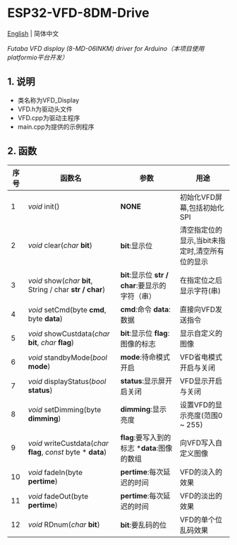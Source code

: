 # ESP32-VFD-8DM-Drive

[English](README.md) | 简体中文

*Futaba VFD display (8-MD-06INKM) driver for Arduino（本项目使用platformio平台开发）*

## 1. 说明

- 类名称为VFD_Display
- VFD.h为驱动头文件
- VFD.cpp为驱动主程序
- main.cpp为提供的示例程序

## 2. 函数

| 序号 | 函数名                                                       | 参数                                               | 用途                                            |
| ---- | ------------------------------------------------------------ | -------------------------------------------------- | ----------------------------------------------- |
| 1    | *void* init()                                            | **NONE**                                           | 初始化VFD屏幕,包括初始化SPI                     |
| 2    | *void* clear(*char* **bit**)                             | **bit**:显示位                                     | 清空指定位的显示,当bit未指定时,清空所有位的显示 |
| 3    | *void* show(*char* **bit**, String / char **str / char**) | **bit**:显示位   **str / char**:要显示的字符（串） | 在指定位之后显示字符(串)                        |
| 4    | *void* setCmd(byte **cmd**, byte **data**)              | **cmd**:命令  **data**:数据                        | 直接向VFD发送指令                               |
| 5    | *void* showCustdata(*char* **bit**, *char* **flag**)    | **bit**:显示位  **flag**:图像的标志                | 显示自定义的图像                                |
| 6    | *void* standbyMode(*bool* **mode**)                     | **mode**:待命模式开启                              | VFD省电模式开启与关闭                           |
| 7    | *void* displayStatus(*bool* **status**)                 | **status**:显示屏开启关闭                          | VFD显示开启与关闭                               |
| 8    | *void* setDimming(byte **dimming**)                     | **dimming**:显示亮度                               | 设置VFD的显示亮度(范围0 ~ 255)                  |
| 9    | *void* writeCustdata(*char* **flag**, *const* byte * **data**) | **flag**:要写入到的标志 ***data**:图像的数组       | 向VFD写入自定义图像                             |
| 10   | *void* fadeIn(byte **pertime**)                          | **pertime**:每次延迟的时间                         | VFD的淡入的效果                                 |
| 11   | *void* fadeOut(byte **pertime**)                         | **pertime**:每次延迟的时间                         | VFD的淡出的效果                                 |
| 12   | *void* RDnum(*char* **bit**)                             | **bit**:要乱码的位                                 | VFD的单个位乱码效果                             |

